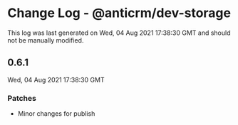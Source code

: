 # Change Log - @anticrm/dev-storage

This log was last generated on Wed, 04 Aug 2021 17:38:30 GMT and should not be manually modified.

## 0.6.1
Wed, 04 Aug 2021 17:38:30 GMT

### Patches

- Minor changes for publish

